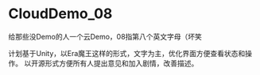 # CloudDemo_08
给那些没Demo的人一个云Demo，08指第八个英文字母（坏笑

计划基于Unity，以Era魔王这样的形式，文字为主，优化界面方便查看状态和操作。
以开源形式方便所有人提出意见和加入剧情，改善描述。